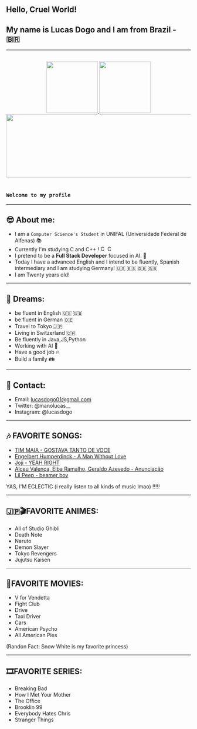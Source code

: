 
## Hello, Cruel World!
## My name is Lucas Dogo and I am from Brazil - :brazil:

---

</br>

<div align="center">
    <a href="https://github.com/Dogolaa">
        <img height="140em" src="https://github-readme-stats.vercel.app/api?username=Dogolaa&theme=react&show_icons=true&count_private=true">
        <img height="140em" src="https://github-readme-stats.vercel.app/api/top-langs/?username=Dogolaa&theme=react&layout=compact">
         <img height="172cm" width="1000cm" src="https://github-readme-streak-stats.herokuapp.com/?user=Dogolaa&theme=react">
    </a>
</div>

 </br>

### `Welcome to my profile`
--- 
## 😎 About me:
- I am a `Computer Science's Student` in UNIFAL (Universidade Federal de Alfenas) 📚
- Currently I'm studying C and C++ ! <img alt="C" width="15" src="https://images.vexels.com/media/users/3/166179/isolated/preview/b83d6b47a9502dfaf535087627a8bf96-icone-da-linguagem-de-programacao-c.png"> <img alt="CPlusPlus" width="15" src="https://upload.wikimedia.org/wikipedia/commons/thumb/1/18/ISO_C%2B%2B_Logo.svg/1822px-ISO_C%2B%2B_Logo.svg.png">
- I pretend to be a **Full Stack Developer** focused in AI. 🤖
- Today I have a advanced English and I intend to be fluently, Spanish intermediary and I am studying Germany! 🇺🇸 🇪🇸 🇩🇪 🇬🇧
- I am Twenty years old! 

--- 
## 💭 Dreams:
- be fluent in English 🇺🇸 🇬🇧
- be fluent in German 🇩🇪
- Travel to Tokyo 🇯🇵
- Living in Switzerland 🇨🇭
- Be fluently in Java,JS,Python
- Working with AI 🤖
- Have a good job 🔥
- Build a family 👪

--- 
## 📱 Contact:
- Email: lucasdogo01@gmail.com
- Twitter: @manolucas__
- Instagram: @lucasdogo

--- 
## 🎶 FAVORITE SONGS:
- <a href="https://www.youtube.com/watch?v=TZQsoLACMW0">TIM MAIA - GOSTAVA TANTO DE VOCE</a>
- <a href="https://www.youtube.com/watch?v=GnNcV664p1A">Engelbert Humperdinck - A Man Without Love</a>
- <a href="https://www.youtube.com/watch?v=tG7wLK4aAOE">Joji - YEAH RIGHT </a>
- <a href="https://www.youtube.com/watch?v=yz9XNWEH2oI">Alceu Valença, Elba Ramalho, Geraldo Azevedo - Anunciação </a>
- <a href="https://https://www.youtube.com/watch?v=fePnUenEZPk">Lil Peep - beamer boy </a>
<p> YAS, I'M ECLECTIC (i really listen to all kinds of music lmao) !!!!! </p>

--- 
## 🇯🇵🎬FAVORITE ANIMES:
- All of Studio Ghibli
- Death Note
- Naruto
- Demon Slayer
- Tokyo Revengers
- Jujutsu Kaisen

--- 
## 🍿FAVORITE MOVIES:
- V for Vendetta
- Fight Club
- Drive
- Taxi Driver
- Cars
- American Psycho
- All American Pies
<p> (Randon Fact: Snow White is my favorite princess) </p>

--- 
## 🎞️FAVORITE SERIES:
- Breaking Bad
- How I Met Your Mother
- The Office 
- Brooklin 99
- Everybody Hates Chris
- Stranger Things

 
 



